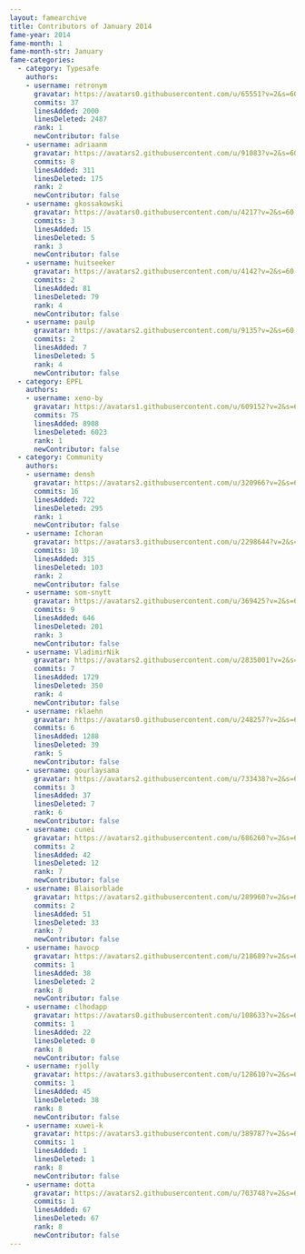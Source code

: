 ```yaml
---
layout: famearchive
title: Contributors of January 2014
fame-year: 2014
fame-month: 1
fame-month-str: January
fame-categories:
  - category: Typesafe
    authors:
    - username: retronym
      gravatar: https://avatars0.githubusercontent.com/u/65551?v=2&s=60
      commits: 37
      linesAdded: 2000
      linesDeleted: 2487
      rank: 1
      newContributor: false
    - username: adriaanm
      gravatar: https://avatars2.githubusercontent.com/u/91083?v=2&s=60
      commits: 8
      linesAdded: 311
      linesDeleted: 175
      rank: 2
      newContributor: false
    - username: gkossakowski
      gravatar: https://avatars0.githubusercontent.com/u/4217?v=2&s=60
      commits: 3
      linesAdded: 15
      linesDeleted: 5
      rank: 3
      newContributor: false
    - username: huitseeker
      gravatar: https://avatars2.githubusercontent.com/u/4142?v=2&s=60
      commits: 2
      linesAdded: 81
      linesDeleted: 79
      rank: 4
      newContributor: false
    - username: paulp
      gravatar: https://avatars2.githubusercontent.com/u/9135?v=2&s=60
      commits: 2
      linesAdded: 7
      linesDeleted: 5
      rank: 4
      newContributor: false
  - category: EPFL
    authors:
    - username: xeno-by
      gravatar: https://avatars1.githubusercontent.com/u/609152?v=2&s=60
      commits: 75
      linesAdded: 8908
      linesDeleted: 6023
      rank: 1
      newContributor: false
  - category: Community
    authors:
    - username: densh
      gravatar: https://avatars2.githubusercontent.com/u/320966?v=2&s=60
      commits: 16
      linesAdded: 722
      linesDeleted: 295
      rank: 1
      newContributor: false
    - username: Ichoran
      gravatar: https://avatars3.githubusercontent.com/u/2298644?v=2&s=60
      commits: 10
      linesAdded: 315
      linesDeleted: 103
      rank: 2
      newContributor: false
    - username: som-snytt
      gravatar: https://avatars2.githubusercontent.com/u/369425?v=2&s=60
      commits: 9
      linesAdded: 646
      linesDeleted: 201
      rank: 3
      newContributor: false
    - username: VladimirNik
      gravatar: https://avatars2.githubusercontent.com/u/2835001?v=2&s=60
      commits: 7
      linesAdded: 1729
      linesDeleted: 350
      rank: 4
      newContributor: false
    - username: rklaehn
      gravatar: https://avatars0.githubusercontent.com/u/248257?v=2&s=60
      commits: 6
      linesAdded: 1288
      linesDeleted: 39
      rank: 5
      newContributor: false
    - username: gourlaysama
      gravatar: https://avatars2.githubusercontent.com/u/733438?v=2&s=60
      commits: 3
      linesAdded: 37
      linesDeleted: 7
      rank: 6
      newContributor: false
    - username: cunei
      gravatar: https://avatars2.githubusercontent.com/u/686260?v=2&s=60
      commits: 2
      linesAdded: 42
      linesDeleted: 12
      rank: 7
      newContributor: false
    - username: Blaisorblade
      gravatar: https://avatars2.githubusercontent.com/u/289960?v=2&s=60
      commits: 2
      linesAdded: 51
      linesDeleted: 33
      rank: 7
      newContributor: false
    - username: havocp
      gravatar: https://avatars2.githubusercontent.com/u/218689?v=2&s=60
      commits: 1
      linesAdded: 38
      linesDeleted: 2
      rank: 8
      newContributor: false
    - username: clhodapp
      gravatar: https://avatars0.githubusercontent.com/u/108633?v=2&s=60
      commits: 1
      linesAdded: 22
      linesDeleted: 0
      rank: 8
      newContributor: false
    - username: rjolly
      gravatar: https://avatars3.githubusercontent.com/u/128610?v=2&s=60
      commits: 1
      linesAdded: 45
      linesDeleted: 38
      rank: 8
      newContributor: false
    - username: xuwei-k
      gravatar: https://avatars3.githubusercontent.com/u/389787?v=2&s=60
      commits: 1
      linesAdded: 1
      linesDeleted: 1
      rank: 8
      newContributor: false
    - username: dotta
      gravatar: https://avatars2.githubusercontent.com/u/703748?v=2&s=60
      commits: 1
      linesAdded: 67
      linesDeleted: 67
      rank: 8
      newContributor: false
---
```

